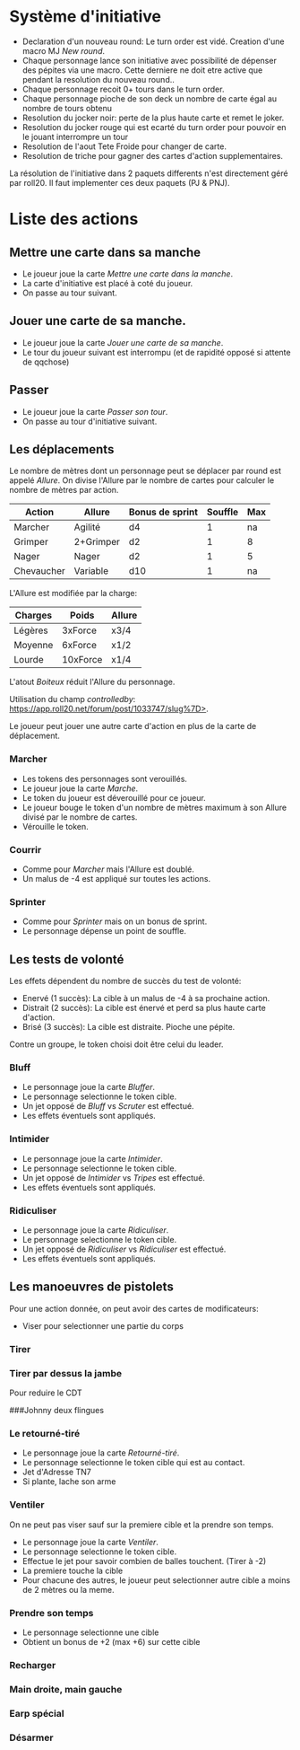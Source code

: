 # Système d'initiative

+ Declaration d'un nouveau round: Le turn order est vidé. Creation d'une macro MJ *New round*.
+ Chaque personnage lance son initiative avec possibilité de dépenser des pépites via une macro. Cette derniere ne doit etre active que pendant la resolution du nouveau round.. 
+ Chaque personnage recoit 0+ tours dans le turn order.
+ Chaque personnage pioche de son deck un nombre de carte égal au nombre de tours obtenu
+ Resolution du jocker noir: perte de la plus haute carte et remet le joker.
+ Resolution du jocker rouge qui est ecarté du turn order pour pouvoir en le jouant interrompre un tour
+ Resolution de l'aout Tete Froide pour changer de carte.
+ Resolution de triche pour gagner des cartes d'action supplementaires.

La résolution de l'initiative dans 2 paquets differents n'est directement géré par roll20. Il faut implementer ces deux paquets (PJ & PNJ).

# Liste des actions

## Mettre une carte dans sa manche
+ Le joueur joue la carte *Mettre une carte dans la manche*.
+ La carte d'initiative est placé à coté du joueur.
+ On passe au tour suivant.

## Jouer une carte de sa manche.
+ Le joueur joue la carte *Jouer une carte de sa manche*.
+ Le tour du joueur suivant est interrompu (et de rapidité opposé si attente de qqchose)

## Passer
+ Le joueur joue la carte *Passer son tour*.
+ On passe au tour d'initiative suivant.

## Les déplacements
Le nombre de mètres dont un personnage peut se déplacer par round est appelé *Allure*. On divise l'Allure par le nombre de cartes pour calculer le nombre de mètres par action.

|  Action  | Allure  |Bonus de sprint|Souffle|Max|
| -------- | ------- |-------------- | ----- |---|
|Marcher |Agilité|d4|1|na|
|Grimper|2+Grimper|d2|1|8|
|Nager|Nager|d2|1|5|
|Chevaucher|Variable|d10|1|na|

L'Allure est modifiée par la charge:

| Charges | Poids | Allure |
| ------- | ----- | ------ |
|Légères|3xForce|x3/4|
|Moyenne|6xForce|x1/2|
|Lourde|10xForce|x1/4|

L'atout *Boiteux* réduit l'Allure du personnage.

Utilisation du champ *controlledby*: https://app.roll20.net/forum/post/1033747/slug%7D>.

Le joueur peut jouer une autre carte d'action en plus de la carte de déplacement.

### Marcher
+ Les tokens des personnages sont verouillés.
+ Le joueur joue la carte *Marche*.
+ Le token du joueur est déverouillé pour ce joueur.
+ Le joueur bouge le token d'un nombre de mètres maximum à son Allure divisé par le nombre de cartes.
+ Vérouille le token.

### Courrir
+ Comme pour *Marcher* mais l'Allure est doublé.
+ Un malus de -4 est appliqué sur toutes les actions.

### Sprinter
+ Comme pour *Sprinter* mais on un bonus de sprint.
+ Le personnage dépense un point de souffle.

## Les tests de volonté

Les effets dépendent du nombre de succès du test de volonté:

+ Enervé (1 succès): La cible à un malus de -4 à sa prochaine action.
+ Distrait (2 succès): La cible est énervé et perd sa plus haute carte d'action.
+ Brisé (3 succès): La cible est distraite. Pioche une pépite.

Contre un groupe, le token choisi doit être celui du leader.

### Bluff
+ Le personnage joue la carte *Bluffer*.
+ Le personnage selectionne le token cible.
+ Un jet opposé de *Bluff* vs *Scruter* est effectué.
+ Les effets éventuels sont appliqués.
 
### Intimider
+ Le personnage joue la carte *Intimider*.
+ Le personnage selectionne le token cible.
+ Un jet opposé de *Intimider* vs *Tripes* est effectué.
+ Les effets éventuels sont appliqués.

### Ridiculiser
+ Le personnage joue la carte *Ridiculiser*.
+ Le personnage selectionne le token cible.
+ Un jet opposé de *Ridiculiser* vs *Ridiculiser* est effectué.
+ Les effets éventuels sont appliqués.

## Les manoeuvres de pistolets

Pour une action donnée, on peut avoir des cartes de modificateurs:

+ Viser pour selectionner une partie du corps

### Tirer

### Tirer par dessus la jambe
Pour reduire le CDT


###Johnny deux flingues

### Le retourné-tiré
+ Le personnage joue la carte *Retourné-tiré*.
+ Le personnage selectionne le token cible qui est au contact.
+ Jet d'Adresse TN7
+ Si plante, lache son arme

### Ventiler
On ne peut pas viser sauf sur la premiere cible et la prendre son temps.

+ Le personnage joue la carte *Ventiler*.
+ Le personnage selectionne le token cible.
+ Effectue le jet pour savoir combien de balles touchent. (Tirer à -2)
+ La premiere touche la cible
+ Pour chacune des autres, le joueur peut selectionner autre cible a moins de 2 mètres ou la meme.


### Prendre son temps
+ Le personnage selectionne une cible
+ Obtient un bonus de +2 (max +6) sur cette cible

### Recharger


### Main droite, main gauche

### Earp spécial


### Désarmer

